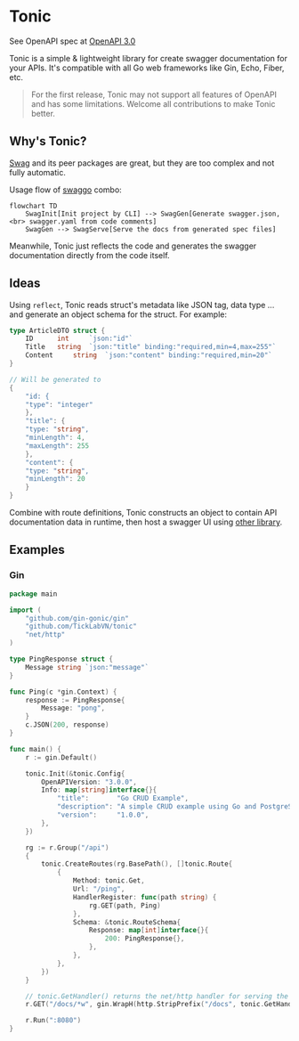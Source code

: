 # Tonic

See OpenAPI spec at [OpenAPI 3.0](https://spec.openapis.org/oas/latest.html)

Tonic is a simple & lightweight library for create swagger documentation for your APIs. It's compatible with all Go web frameworks like Gin, Echo, Fiber, etc.

> For the first release, Tonic may not support all features of OpenAPI and has some limitations. Welcome all contributions to make Tonic better.

## Why's Tonic?

[Swag](https://github.com/swaggo/swag) and its peer packages are great, but they are too complex and not fully automatic.

Usage flow of [swaggo](https://github.com/swaggo) combo:

```mermaid
flowchart TD
    SwagInit[Init project by CLI] --> SwagGen[Generate swagger.json, <br> swagger.yaml from code comments]
    SwagGen --> SwagServe[Serve the docs from generated spec files]
```

Meanwhile, Tonic just reflects the code and generates the swagger documentation directly from the code itself.

## Ideas

Using `reflect`, Tonic reads struct's metadata like JSON tag, data type ... and generate an object schema for the struct. For example:

```go
type ArticleDTO struct {
    ID 		int 	`json:"id"`
    Title 	string	`json:"title" binding:"required,min=4,max=255"`
    Content 	string	`json:"content" binding:"required,min=20"`
}

// Will be generated to
{
    "id: {
	"type": "integer"
    },
    "title": {
	"type: "string",
	"minLength": 4,
	"maxLength": 255
    },
    "content": {
	"type: "string",
	"minLength": 20
    }
}
```

Combine with route definitions, Tonic constructs an object to contain API documentation data in runtime, then host a swagger UI using [other library](github.com/flowchartsman/swaggerui).

## Examples

### Gin

```go
package main

import (
    "github.com/gin-gonic/gin"
    "github.com/TickLabVN/tonic"
    "net/http"
)

type PingResponse struct {
    Message string `json:"message"`
}

func Ping(c *gin.Context) {
    response := PingResponse{
        Message: "pong",
    }
    c.JSON(200, response)
}

func main() {
    r := gin.Default()

    tonic.Init(&tonic.Config{
        OpenAPIVersion: "3.0.0",
        Info: map[string]interface{}{
            "title":       "Go CRUD Example",
            "description": "A simple CRUD example using Go and PostgreSQL",
            "version":     "1.0.0",
        },
    })

    rg := r.Group("/api")
    {
        tonic.CreateRoutes(rg.BasePath(), []tonic.Route{
            {
                Method: tonic.Get,
                Url: "/ping",
                HandlerRegister: func(path string) {
                    rg.GET(path, Ping)
                },
                Schema: &tonic.RouteSchema{
                    Response: map[int]interface{}{
                        200: PingResponse{},
                    },
                },
            },
        })
    }

    // tonic.GetHandler() returns the net/http handler for serving the swagger documentation
    r.GET("/docs/*w", gin.WrapH(http.StripPrefix("/docs", tonic.GetHandler())))

    r.Run(":8080")
}
```
